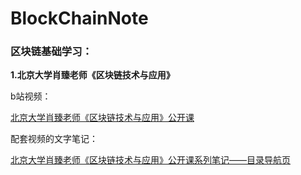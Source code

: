 # BlockChainNote

### 区块链基础学习：

**1.北京大学肖臻老师《区块链技术与应用》**

b站视频：

[北京大学肖臻老师《区块链技术与应用》公开课](https://www.bilibili.com/video/BV1Vt411X7JF)

配套视频的文字笔记：

[北京大学肖臻老师《区块链技术与应用》公开课系列笔记——目录导航页](https://blog.csdn.net/Mu_Xiaoye/article/details/104299664)
